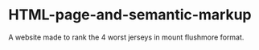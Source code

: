 # HTML-page-and-semantic-markup
A website made to rank the 4 worst jerseys in mount flushmore format.
